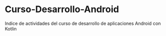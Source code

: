 # Curso-Desarrollo-Android
Indice de actividades del curso de desarrollo de aplicaciones Android con Kotlin
